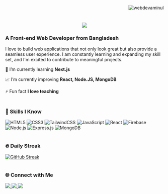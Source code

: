 <p align="right">
  <img src="https://komarev.com/ghpvc/?username=webdevaminul&label=Profile%20views&color=0067f9&style=flat" alt="webdevaminul" />
</p>

<h1 align="center">
    <img src="https://readme-typing-svg.herokuapp.com/?font=Righteous&pause=100&size=35&color=0067f9&center=true&vCenter=true&width=500&height=70&duration=3000&lines=Hi+There!+👋;+I'm+Aminul+Islam!;" />
</h1>

<h3>
  A Front-end Web Developer from Bangladesh
</h3>

<div>

I love to build web applications that not only look great but also provide a seamless user experience. I am constantly learning and expanding my skill set, and I'm excited to contribute to meaningful projects.

</div>

<div>
  
 🌱 I’m currently learning **Next.js**
  
 📈 I’m currently improving **React, Node.JS, MongoDB**

⚡ Fun fact **I love teaching**

 </div>

<h1></h1>

### 🧰 Skills I Know

![HTML5](https://img.shields.io/badge/html5-%23E34F26.svg?&style=for-the-badge&logo=html5&logoColor=white)
![CSS3](https://img.shields.io/badge/css3-%231572B6.svg?&style=for-the-badge&logo=css3&logoColor=white)
![TailwindCSS](https://img.shields.io/badge/tailwindcss-%2306B6D4.svg?&style=for-the-badge&logo=tailwind-css&logoColor=white)
![JavaScript](https://img.shields.io/badge/javascript-%23F7DF1E.svg?&style=for-the-badge&logo=javascript&logoColor=black)
![React](https://img.shields.io/badge/react-%2361DAFB.svg?&style=for-the-badge&logo=react&logoColor=black)
![Firebase](https://img.shields.io/badge/firebase-%23FFCA28.svg?&style=for-the-badge&logo=firebase&logoColor=black)
![Node.js](https://img.shields.io/badge/node.js-%23339933.svg?&style=for-the-badge&logo=node.js&logoColor=white)
![Express.js](https://img.shields.io/badge/express.js-%23000000.svg?&style=for-the-badge&logo=express&logoColor=white)
![MongoDB](https://img.shields.io/badge/mongodb-%2347A248.svg?&style=for-the-badge&logo=mongodb&logoColor=white)

<h1></h1>

### 🔥 Daily Streak

[![GitHub Streak](https://streak-stats.demolab.com?user=webdevaminul&count_private=true&theme=transparent&hide_border=false&border_radius=5)](https://git.io/streak-stats)

<h1></h1>

### 🌐 Connect with Me

<div> 
  
  <a href="mailto:webdev.aminul@gmail.com">
    <img src="https://img.shields.io/badge/Gmail-333333?style=for-the-badge&logo=gmail&logoColor=red" />
  </a>
  
  <a href="https://www.linkedin.com/in/webdevaminul/" target="_blank">
    <img src="https://img.shields.io/badge/LinkedIn-0077B5?style=for-the-badge&logo=linkedin&logoColor=white" target="_blank" />
  </a>
  
  <a href="https://aminul-islam-portfolio.netlify.app/" target="_blank">
     <img src="https://img.shields.io/badge/Portfolio-FF5722?style=for-the-badge&logo=todoist&logoColor=white" target="_blank" /> 
  </a>
  
</div>

<!--
**webdevaminul/webdevaminul** is a ✨ _special_ ✨ repository because its `README.md` (this file) appears on your GitHub profile.

Here are some ideas to get you started:

- 🔭 I’m currently working on ...
- 🌱 I’m currently learning ...
- 👯 I’m looking to collaborate on ...
- 🤔 I’m looking for help with ...
- 💬 Ask me about ...
- 📫 How to reach me: ...
- 😄 Pronouns: ...
- ⚡ Fun fact: ...
-->

